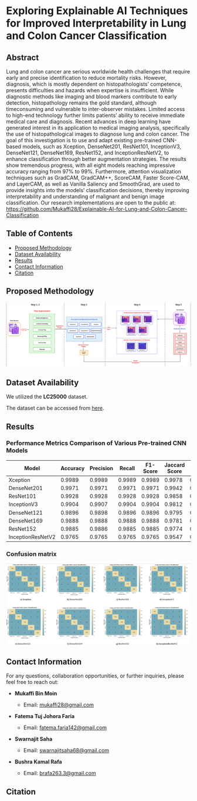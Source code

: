 # Exploring Explainable AI Techniques for Improved Interpretability in Lung and Colon Cancer Classification
## Abstract
Lung and colon cancer are serious worldwide health challenges that require early and precise identification
to reduce mortality risks. However, diagnosis, which is mostly dependent on histopathologists’ competence,
presents difficulties and hazards when expertise is insufficient. While diagnostic methods like imaging and
blood markers contribute to early detection, histopathology remains the gold standard, although timeconsuming and vulnerable to inter-observer mistakes. Limited access to high-end technology further limits
patients’ ability to receive immediate medical care and diagnosis. Recent advances in deep learning have
generated interest in its application to medical imaging analysis, specifically the use of histopathological
images to diagnose lung and colon cancer. The goal of this investigation is to use and adapt existing
pre-trained CNN-based models, such as Xception, DenseNet201, ResNet101, InceptionV3, DenseNet121,
DenseNet169, ResNet152, and InceptionResNetV2, to enhance classification through better augmentation
strategies. The results show tremendous progress, with all eight models reaching impressive accuracy ranging
from 97% to 99%. Furthermore, attention visualization techniques such as GradCAM, GradCAM++,
ScoreCAM, Faster Score-CAM, and LayerCAM, as well as Vanilla Saliency and SmoothGrad, are used to
provide insights into the models’ classification decisions, thereby improving interpretability and understanding
of malignant and benign image classification. Our research implementations are open to the public at:
https://github.com/Mukaffi28/Explainable-AI-for-Lung-and-Colon-Cancer-Classification


## Table of Contents
- [Proposed Methodology](#experimental-methodology)
- [Dataset Availability](#dataset-availability)
- [Results](#results)
- [Contact Information](#contact-information)
- [Citation](#citation)


## Proposed Methodology
![Methodology](lung_page-0001.jpg)

    
## Dataset Availability

We utilized the **LC25000** dataset.
<!--, which comprises 25,000 color pictures of lung and colon tissues classified into five categories: colon cancer, benign colonic tissue, lung adenocarcinoma, lung squamous cell carcinoma, and benign lung tissue. Each class consists of 5,000 images cropped to 768 by 768 pixels. The collection is divided into colon and lung image sets in accordance with HIPAA compliance guidelines. It's instrumental in developing diagnostic tools for lung and colon cancers, driving progress in medical imaging research.-->

The dataset can be accessed from [here](https://www.kaggle.com/datasets/xilezhu/lc25000).




## Results
### Performance Metrics Comparison of Various Pre-trained CNN Models
| Model             | Accuracy | Precision | Recall | F1-Score | Jaccard Score | Log Loss |
|-------------------|----------|-----------|--------|----------|---------------|----------|
| Xception          | 0.9989   | 0.9989    | 0.9989 | 0.9989   | 0.9978        | 0.0384   |
| DenseNet201       | 0.9971   | 0.9971    | 0.9971 | 0.9971   | 0.9942        | 0.1057   |
| ResNet101         | 0.9928   | 0.9928    | 0.9928 | 0.9928   | 0.9858        | 0.2595   |
| InceptionV3       | 0.9904   | 0.9907    | 0.9904 | 0.9904   | 0.9812        | 0.3460   |
| DenseNet121       | 0.9896   | 0.9898    | 0.9896 | 0.9896   | 0.9795        | 0.3749   |
| DenseNet169       | 0.9888   | 0.9888    | 0.9888 | 0.9888   | 0.9781        | 0.4037   |
| ResNet152         | 0.9885   | 0.9886    | 0.9885 | 0.9885   | 0.9774        | 0.4133   |
| InceptionResNetV2 | 0.9765   | 0.9765    | 0.9765 | 0.9765   | 0.9547        | 0.8458   |

### Confusion matrix
![Confusion matrix](lung_page-0002.png)


## Contact Information

For any questions, collaboration opportunities, or further inquiries, please feel free to reach out:
- **Mukaffi Bin Moin**
  - Email: [mukaffi28@gmail.com](mailto:mukaffi28@gmail.com)

- **Fatema Tuj Johora Faria**
  - Email: [fatema.faria142@gmail.com](mailto:fatema.faria142@gmail.com)

- **Swarnajit Saha**
  - Email: [swarnajitsaha68@gmail.com](mailto:swarnajitsaha68@gmail.com)
- **Bushra Kamal Rafa**
  - Email: [brafa263.3@gmail.com](mailto:brafa263.3@gmail.com)
    
## Citation

<!-- If you find the dataset or the associated research work helpful, please consider citing our paper:

```bibtex
@misc{faria2023vashantor,
  title={Vashantor: A Large-scale Multilingual Benchmark Dataset for Automated Translation of Bangla Regional Dialects to Bangla Language},
  author={Fatema Tuj Johora Faria and Mukaffi Bin Moin and Ahmed Al Wase and Mehidi Ahmmed and Md. Rabius Sani and Tashreef Muhammad},
  year={2023},
  eprint={2311.11142},
  archivePrefix={arXiv},
  primaryClass={cs.CL}
} -->



